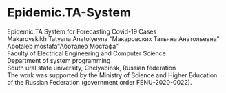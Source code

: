 # Epidemic.TA-System
Epidemic.TA  System for Forecasting Covid-19 Cases<br />
Makarovskikh Tatyana Anatolyevna “Макаровских Татьяна Анатольевна”<br />
Abotaleb mostafa“Аботалеб Мостафа”<br />
Faculty of Electrical Engineering and Computer Science<br />
Department of system programming<br />
South ural state university, Chelyabinsk, Russian federation<br />
The work was supported by the Ministry of Science and Higher Education of the Russian Federation (government order FENU-2020-0022).
